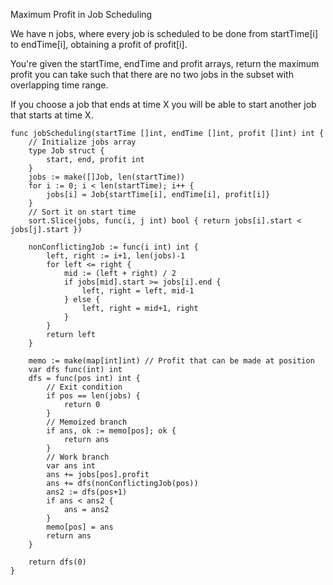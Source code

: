 Maximum Profit in Job Scheduling

We have n jobs, where every job is scheduled to be done from startTime[i] to endTime[i], obtaining a profit of profit[i].

You're given the startTime, endTime and profit arrays, return the maximum profit you can take such that there are no two jobs in the subset with overlapping time range.

If you choose a job that ends at time X you will be able to start another job that starts at time X.

```
func jobScheduling(startTime []int, endTime []int, profit []int) int {
    // Initialize jobs array
    type Job struct {
        start, end, profit int
    }
    jobs := make([]Job, len(startTime))
    for i := 0; i < len(startTime); i++ {
        jobs[i] = Job{startTime[i], endTime[i], profit[i]}
    }
    // Sort it on start time
    sort.Slice(jobs, func(i, j int) bool { return jobs[i].start < jobs[j].start })

    nonConflictingJob := func(i int) int {
        left, right := i+1, len(jobs)-1
        for left <= right {
            mid := (left + right) / 2
            if jobs[mid].start >= jobs[i].end {
                left, right = left, mid-1
            } else {
                left, right = mid+1, right
            }
        }
        return left
    }

    memo := make(map[int]int) // Profit that can be made at position
    var dfs func(int) int
    dfs = func(pos int) int {
        // Exit condition
        if pos == len(jobs) {
            return 0
        }
        // Memoized branch
        if ans, ok := memo[pos]; ok {
            return ans
        }
        // Work branch
        var ans int
        ans += jobs[pos].profit
        ans += dfs(nonConflictingJob(pos))
        ans2 := dfs(pos+1)
        if ans < ans2 {
            ans = ans2
        }
        memo[pos] = ans
        return ans
    }

    return dfs(0)
}
```